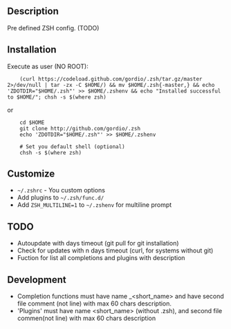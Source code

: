Description
-----------
Pre defined ZSH config. (TODO)



Installation
------------
Execute as user (NO ROOT):

```
	(curl https://codeload.github.com/gordio/.zsh/tar.gz/master 2>/dev/null | tar -zx -C $HOME/) && mv $HOME/.zsh{-master,} && echo 'ZDOTDIR="$HOME/.zsh"' >> $HOME/.zshenv && echo "Installed successful to $HOME/"; chsh -s $(where zsh)
```

or

```
	cd $HOME
	git clone http://github.com/gordio/.zsh
	echo 'ZDOTDIR="$HOME/.zsh"' >> $HOME/.zshenv
	
	# Set you default shell (optional)
	chsh -s $(where zsh)
```



Customize
---------

- `~/.zshrc` - You custom options
- Add plugins to `~/.zsh/func.d/`
- Add `ZSH_MULTILINE=1` to `~/.zshenv` for multiline prompt



TODO
----

- Autoupdate with days timeout (git pull for git installation)
- Check for updates with n days timeout (curl, for systems without git)
- Fuction for list all completions and plugins with description



Development
-----------

- Completion functions must have name _<short_name> and have second file comment (not line) with max 60 chars description.
- 'Plugins' must have name <short_name> (without .zsh), and second file commen(not line) with max 60 chars description
